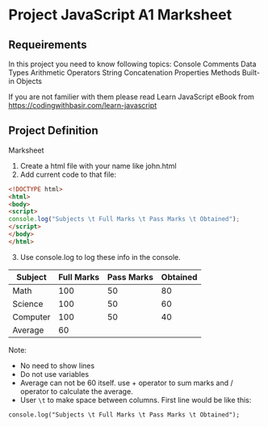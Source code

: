 # Project JavaScript A1 Marksheet

## Requeirements
In this project you need to know following topics:
Console Comments Data Types Arithmetic Operators String Concatenation Properties Methods Built-in Objects

If you are not familier with them please read Learn JavaScript eBook from https://codingwithbasir.com/learn-javascript

## Project Definition

Marksheet

1. Create a html file with your name like john.html
2. Add current code to that file:
```html
<!DOCTYPE html>
<html>
<body>
<script>
console.log("Subjects \t Full Marks \t Pass Marks \t Obtained");
</script>
</body>
</html>

```
3. Use console.log to log these info in the console.

| Subject  | Full Marks |Pass Marks |Obtained |
| --- | --- | --- | --- |
| Math  | 100  | 50  | 80  |
| Science  | 100  | 50  | 60  |
| Computer  | 100  | 50  | 40  |
| Average  | 60  |




Note:
* No need to show lines
* Do not use variables
* Average can not be 60 itself. use + operator to sum marks and / operator to calculate the average.
* User `\t` to make space between columns. First line would be like this:
```
console.log("Subjects \t Full Marks \t Pass Marks \t Obtained");
```
